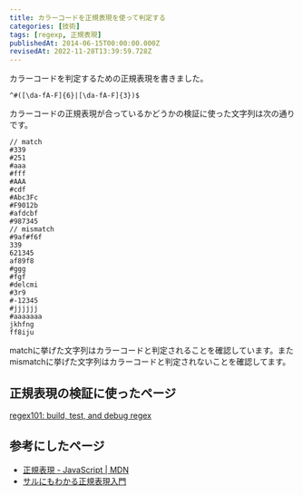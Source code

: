 ```yaml
---
title: カラーコードを正規表現を使って判定する
categories: [技術]
tags: [regexp, 正規表現]
publishedAt: 2014-06-15T00:00:00.000Z
revisedAt: 2022-11-28T13:39:59.728Z
---
```


カラーコードを判定するための正規表現を書きました。

```
^#([\da-fA-F]{6}|[\da-fA-F]{3})$
```

カラーコードの正規表現が合っているかどうかの検証に使った文字列は次の通りです。

```
// match
#339
#251
#aaa
#fff
#AAA
#cdf
#Abc3Fc
#F9012b
#afdcbf
#987345
// mismatch
#9af#f6f
339
621345
af89f8
#ggg
#fgf
#delcmi
#3r9
#-12345
#jjjjjj
#aaaaaaa
jkhfng
ff8iju
```

matchに挙げた文字列はカラーコードと判定されることを確認しています。またmismatchに挙げた文字列はカラーコードと判定されないことを確認してます。

## 正規表現の検証に使ったページ

[regex101: build, test, and debug regex](https://regex101.com/)

## 参考にしたページ

- [正規表現 - JavaScript | MDN](https://developer.mozilla.org/ja/docs/Web/JavaScript/Guide/Regular_Expressions)
- [サルにもわかる正規表現入門](https://userweb.mnet.ne.jp/nakama/)
